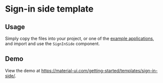 # Sign-in side template

## Usage

Simply copy the files into your project, or one of the [example applications](https://github.com/mui-org/material-ui/tree/master/examples), and import and use the `SignInSide` component.

## Demo

View the demo at https://material-ui.com/getting-started/templates/sign-in-side/.
